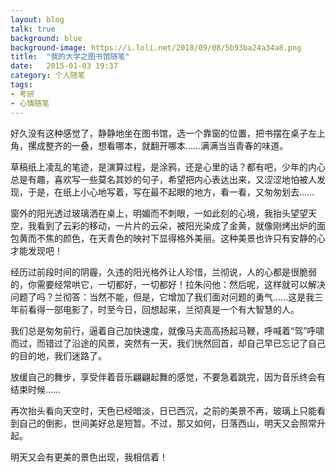 ```yaml
---
layout: blog
talk: true
background: blue
background-image: https://i.loli.net/2018/09/08/5b93ba24a34a8.png
title:  "我的大学之图书馆随笔"
date:   2015-01-03 19:37
category: 个人随笔
tags:
- 考研
- 心情随笔
---
```


好久没有这种感觉了，静静地坐在图书馆，选一个靠窗的位置，把书摆在桌子左上角，摞成整齐的一叠，想看哪本，就翻开哪本……满满当当青春的味道。

草稿纸上凌乱的笔迹，是演算过程，是涂鸦，还是心里的话？都有吧，少年的内心总是有趣，喜欢写一些莫名其妙的句子，希望把内心表达出来，又涩涩地怕被人发现，于是，在纸上小心地写着，写在最不起眼的地方，看一看，又匆匆划去……

窗外的阳光透过玻璃洒在桌上，明媚而不刺眼，一如此刻的心境，我抬头望望天空，我看到了云彩的移动，一片片的云朵，被阳光染成了金黄，就像刚烤出炉的面包黄而不焦的颜色，在天青色的映衬下显得格外美丽。这种美景也许只有安静的心才能发现吧！

经历过前段时间的阴霾，久违的阳光格外让人珍惜，兰彻说，人的心都是很脆弱的，你需要经常哄它，一切都好，一切都好！拉朱问他：然后呢，这样就可以解决问题了吗？兰彻答：当然不能，但是，它增加了我们面对问题的勇气……这是我三年前看得一部电影了，时至今日，回想起来，兰彻真是一个有大智慧的人。

我们总是匆匆前行，逼着自己加快速度，就像马夫高高扬起马鞭，呼喊着“驾”呼啸而过，而错过了沿途的风景，突然有一天，我们恍然回首，却自己早已忘记了自己的目的地，我们迷路了。

放缓自己的舞步，享受伴着音乐翩翩起舞的感觉，不要急着跳完，因为音乐终会有结束时候……

再次抬头看向天空时，天色已经暗淡，日已西沉，之前的美景不再，玻璃上只能看到自己的倒影，世间美好总是短暂。不过，那又如何，日落西山，明天又会照常升起。

明天又会有更美的景色出现，我相信着！